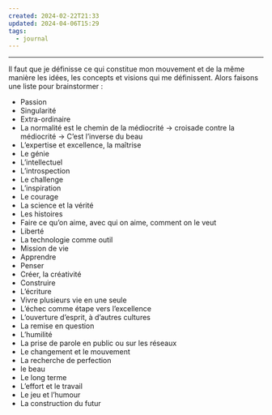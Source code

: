```yaml
---
created: 2024-02-22T21:33
updated: 2024-04-06T15:29
tags:
  - journal
---
```

---
Il faut que je définisse ce qui constitue mon mouvement et de la même manière les idées, les concepts et visions qui me définissent. Alors faisons une liste pour brainstormer :

- Passion
- Singularité
- Extra-ordinaire
- La normalité est le chemin de la médiocrité → croisade contre la médiocrité → C’est l’inverse du beau
- L’expertise et excellence, la maîtrise
- Le génie
- L’intellectuel
- L’introspection
- Le challenge
- L’inspiration
- Le courage
- La science et la vérité
- Les histoires
- Faire ce qu’on aime, avec qui on aime, comment on le veut
- Liberté
- La technologie comme outil
- Mission de vie
- Apprendre
- Penser
- Créer, la créativité
- Construire
- L’écriture
- Vivre plusieurs vie en une seule
- L’échec comme étape vers l’excellence
- L’ouverture d’esprit, à d’autres cultures
- La remise en question
- L’humilité
- La prise de parole en public ou sur les réseaux
- Le changement et le mouvement
- La recherche de perfection
- le beau
- Le long terme
- L’effort et le travail
- Le jeu et l’humour
- La construction du futur